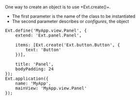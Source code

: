 One way to create an object is to use
+Ext.create()+.

* The first parameter is the name of the class to be instantiated
* The second parameter describes or _configures_, the object

<pre class="runnable">Ext.define('MyApp.view.Panel', {
    extend: 'Ext.panel.Panel',

    items: [Ext.create('Ext.button.Button', {
        text: 'Button'
    })],

    title: 'Panel',
    bodyPadding: 24
});
Ext.application({
    name: 'MyApp',
    mainView: 'MyApp.view.Panel'
});</pre>
